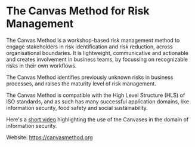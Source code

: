 # The Canvas Method for Risk Management

The Canvas Method is a workshop-based risk management method to engage stakeholders in risk identification and risk reduction, across organisational boundaries. It is lightweight, communicative and actionable and creates involvement in business teams, by focussing on recognizable risks in their own workflows.

The Canvas Method identifies previously unknown risks in business processes, and raises the maturity level of risk management.

The Canvas Method is compatible with the High Level Structure (HLS) of ISO standards, and as such has many successful application domains, like information security, food safety and social sustainability.

Here's a [short video](https://www.youtube.com/watch?v=Gy-yQ2UbSzA) highlighting the use of the Canvases in the domain of information security.

Website: https://canvasmethod.org
